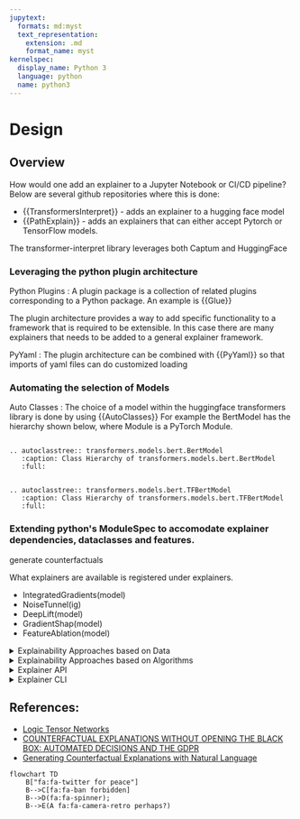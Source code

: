 ```yaml
---
jupytext:
  formats: md:myst
  text_representation:
    extension: .md
    format_name: myst
kernelspec:
  display_name: Python 3
  language: python
  name: python3
---
```


# Design

## Overview

How would one add an explainer to a Jupyter Notebook or CI/CD pipeline? Below are several github repositories where this is done:

* {{TransformersInterpret}} - adds an explainer to a hugging face model
* {{PathExplain}} - adds an explainers that can either accept Pytorch or TensorFlow models.

The transformer-interpret library leverages both Captum and HuggingFace

### Leveraging the python plugin architecture

Python Plugins
: A plugin package is a collection of related plugins corresponding to a Python package. An example is {{Glue}}

The plugin architecture provides a way to add specific functionality to a framework that is required to be extensible. In this case there are many explainers that needs to be added to a general explainer framework. 


PyYaml
: The plugin architecture can be combined with {{PyYaml}} so that imports of yaml files can do customized loading


### Automating the selection of Models

Auto Classes
: The choice of a model within the huggingface transformers library is done by using {{AutoClasses}} For example the BertModel has the hierarchy shown below, where Module is a PyTorch Module.


```{eval-rst}

.. autoclasstree:: transformers.models.bert.BertModel
   :caption: Class Hierarchy of transformers.models.bert.BertModel
   :full:

```

```{eval-rst}

.. autoclasstree:: transformers.models.bert.TFBertModel
   :caption: Class Hierarchy of transformers.models.bert.TFBertModel
   :full:

```


### Extending python's ModuleSpec to accomodate explainer dependencies, dataclasses and features.


generate counterfactuals

What explainers are available is registered under explainers.

* IntegratedGradients(model)
* NoiseTunnel(ig)
* DeepLift(model)
* GradientShap(model)
* FeatureAblation(model)

<details>
<summary>Explainability Approaches based on Data</summary>


```{mermaid}
:caption: "Explainability based on Data{cite}`bennetot2021practical`"

%%{
  init: { "flowchart": { "htmlLabels": true, "curve": "linear" } }
}%%

flowchart LR
    A[Data] --> B{Tabular Data?}
    B -->|Yes| C{Interactive\nExplanation?}
    B -->|No| E{Text Data?}
    C -->|Yes| D["Logic\nTensor\nNetworks\n(<b>LTN</b>)"]
    C -->|No| G{CounterFactual\nExplanation?}
    E -->|Yes| F["Transformer\nInterpret"]
    E -->|No| J{"Image Data?"}
    J -->|Yes| K["Gradient-weighted\nClass\nActivation\nMapping\n(<b>Grad-CAM)</b>"]
    J -->|No| L["Layer-wise\nRelevance\nPropagation\n(<b>LDP</b>)"]
    G -->|Yes| H["Diverse\nCounterfactual\nExplanations\n(<b>DICE</b>)"]
    G -->|No| I["Shapley\nAdditive\nExplanations\n(<b>SHAP</b>)"]
    classDef leafName fill:#00f,color:#fff;
    class D,F,H,I,K,L leafName;
```

* Logic Tensor Networks: See {cite}`bennetot2021practical`
* See {cite}`logictensornetworks`
* See {cite}`mothilal2020explaining`

</details>

<details>
<summary>Explainability Approaches based on Algorithms</summary>

```{mermaid}
:caption: "Explainability based on Algorithms{cite}`chou2022counterfactuals`"

%%{
  init: { "flowchart": { "htmlLabels": true, "curve": "linear" } }
}%%

flowchart LR
    A[Algorithm] --> B[Instance\nCentric]
    A[Algorithm] --> C[Constraint\nCentric]
    A[Algorithm] --> D[Genetic\nCentric]
    A[Algorithm] --> E[Regression\nCentric]
    A[Algorithm] --> F[Game Theory\nCentric]
    A[Algorithm] --> G[Case-based\nCentric]
    A[Algorithm] --> H[Probabilistic\nCentric]
    classDef leafName fill:#00f,color:#fff;
    class B,C,D,E,F,G,H leafName;
```

</details>

<details>
<summary>Explainer API</summary>

```{eval-rst}
.. include:: ./api.rst
```

</details>

<details>
<summary>Explainer CLI</summary>

```{eval-rst}
.. include:: ./cli.rst
```

</details>

## References:

* [Logic Tensor Networks](https://github.com/logictensornetworks/logictensornetworks)
* [COUNTERFACTUAL EXPLANATIONS WITHOUT OPENING THE BLACK BOX: AUTOMATED DECISIONS AND THE GDPR](https://arxiv.org/pdf/1711.00399.pdf)
* [Generating Counterfactual Explanations with Natural Language](https://arxiv.org/pdf/1806.09809.pdf)


```{mermaid}
flowchart TD
    B["fa:fa-twitter for peace"]
    B-->C[fa:fa-ban forbidden]
    B-->D(fa:fa-spinner);
    B-->E(A fa:fa-camera-retro perhaps?)
```

